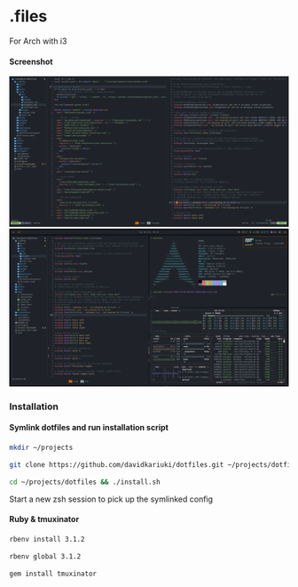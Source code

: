 # .files

For Arch with i3

#### Screenshot

![Neovim](https://github.com/davidkariuki/dotfiles/raw/main/screenshots/nvim.png "Neovim")
![Desktop](https://github.com/davidkariuki/dotfiles/raw/main/screenshots/desktop.png "desktop")

### Installation

#### Symlink dotfiles and run installation script

```zsh
mkdir ~/projects
```

```zsh
git clone https://github.com/davidkariuki/dotfiles.git ~/projects/dotfiles
```

```zsh
cd ~/projects/dotfiles && ./install.sh
```

Start a new zsh session to pick up the symlinked config

#### Ruby & tmuxinator

```zsh
rbenv install 3.1.2
```

```zsh
rbenv global 3.1.2
```

```zsh
gem install tmuxinator
```
